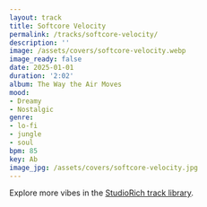 ```yaml
---
layout: track
title: Softcore Velocity
permalink: /tracks/softcore-velocity/
description: ''
image: /assets/covers/softcore-velocity.webp
image_ready: false
date: 2025-01-01
duration: '2:02'
album: The Way the Air Moves
mood:
- Dreamy
- Nostalgic
genre:
- lo-fi
- jungle
- soul
bpm: 85
key: Ab
image_jpg: /assets/covers/softcore-velocity.jpg
---
```


Explore more vibes in the [StudioRich track library](/tracks/).
